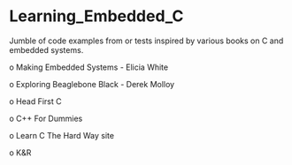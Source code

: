 # Learning_Embedded_C
Jumble of code examples from or tests inspired by various books on C and embedded systems.

o Making Embedded Systems - Elicia White

o Exploring Beaglebone Black - Derek Molloy

o Head First C 

o C++ For Dummies

o Learn C The Hard Way site

o K&R
